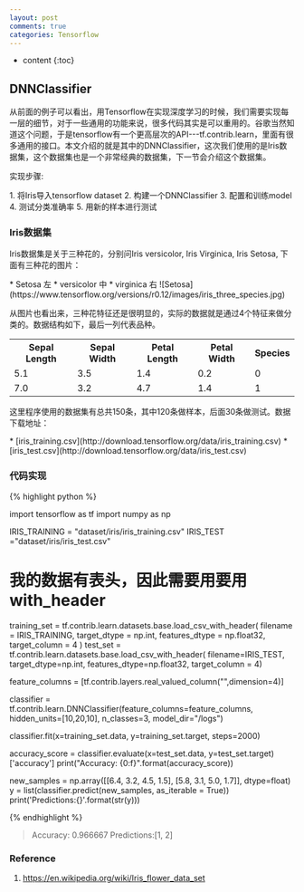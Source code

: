 ```yaml
---
layout: post
comments: true
categories: Tensorflow
---
```


* content
{:toc}

## DNNClassifier
<p>从前面的例子可以看出，用Tensorflow在实现深度学习的时候，我们需要实现每一层的细节，对于一些通用的功能来说，很多代码其实是可以重用的。谷歌当然知道这个问题，于是tensorflow有一个更高层次的API---tf.contrib.learn，里面有很多通用的接口。本文介绍的就是其中的DNNClassifier，这次我们使用的是Iris数据集，这个数据集也是一个非常经典的数据集，下一节会介绍这个数据集。</p>
<p>实现步骤:</p>
1. 将Iris导入tensorflow dataset
2. 构建一个DNNClassifier
3. 配置和训练model
4. 测试分类准确率
5. 用新的样本进行测试

### Iris数据集
<p>Iris数据集是关于三种花的，分别问Iris versicolor, Iris Virginica, Iris Setosa, 下面有三种花的图片：</p>
* Setosa 左
* versicolor 中
* virginica 右
![Setosa](https://www.tensorflow.org/versions/r0.12/images/iris_three_species.jpg)
<p>从图片也看出来，三种花特征还是很明显的，实际的数据就是通过4个特征来做分类的。数据结构如下，最后一列代表品种。</p>
<table>
  <tr>
    <th>Sepal Length</th>
    <th>Sepal Width</th>
    <th>Petal Length</th>
    <th>Petal Width</th>
    <th>Species</th>
  </tr>
  <tr>
    <td>5.1</td>
    <td>3.5</td>
    <td>1.4</td>
    <td>0.2</td>
    <td>0</td>
  </tr>
  <tr>
    <td>7.0</td>
    <td>3.2</td>
    <td>4.7</td>
    <td>1.4</td>
    <td>1</td>
  </tr>
</table>

<p>这里程序使用的数据集有总共150条，其中120条做样本，后面30条做测试。数据下载地址：</p>
* [iris_training.csv](http://download.tensorflow.org/data/iris_training.csv)
* [iris_test.csv](http://download.tensorflow.org/data/iris_test.csv)

### 代码实现
{% highlight python %}

import tensorflow as tf
import numpy as np

IRIS_TRAINING = "dataset/iris/iris_training.csv"
IRIS_TEST ="dataset/iris/iris_test.csv"

# 我的数据有表头，因此需要用要用with_header
training_set = tf.contrib.learn.datasets.base.load_csv_with_header(
    filename = IRIS_TRAINING,
    target_dtype = np.int,
    features_dtype = np.float32,
    target_column = 4
)
test_set = tf.contrib.learn.datasets.base.load_csv_with_header(
    filename=IRIS_TEST,
    target_dtype=np.int,
    features_dtype=np.float32,
    target_column = 4)


feature_columns = [tf.contrib.layers.real_valued_column("",dimension=4)]

classifier = tf.contrib.learn.DNNClassifier(feature_columns=feature_columns,
                                            hidden_units=[10,20,10],
                                            n_classes=3,
                                            model_dir="/logs")

classifier.fit(x=training_set.data,
               y=training_set.target,
               steps=2000)

accuracy_score = classifier.evaluate(x=test_set.data,
                                     y=test_set.target)['accuracy']
print("Accuracy: {0:f}".format(accuracy_score))


new_samples = np.array([[6.4, 3.2, 4.5, 1.5], [5.8, 3.1, 5.0, 1.7]], dtype=float)
y = list(classifier.predict(new_samples, as_iterable = True))
print('Predictions:{}'.format(str(y)))

{% endhighlight %}

> Accuracy: 0.966667
> Predictions:[1, 2]

### Reference
1. https://en.wikipedia.org/wiki/Iris_flower_data_set    


